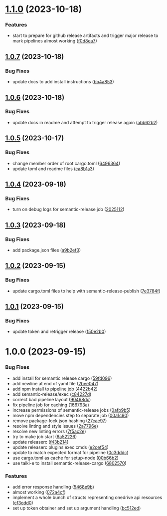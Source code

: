 # [1.1.0](https://github.com/PromH/codr/compare/1.0.7...1.1.0) (2023-10-18)


### Features

* start to prepare for github release artifacts and trigger major release to mark pipelines almost working ([f0d8ea7](https://github.com/PromH/codr/commit/f0d8ea76057dd9c4f4eb2b8cd6adf29bc48d7b53))

## [1.0.7](https://github.com/PromH/codr/compare/1.0.6...1.0.7) (2023-10-18)


### Bug Fixes

* update docs to add install instructions ([bb4a853](https://github.com/PromH/codr/commit/bb4a853ec02a989106865d12f07fbcbadbb16947))

## [1.0.6](https://github.com/PromH/codr/compare/1.0.5...1.0.6) (2023-10-18)


### Bug Fixes

* update docs in readme and attempt to trigger release again ([abb62b2](https://github.com/PromH/codr/commit/abb62b2d7ac40139e302e92f28e52c5495f85bb4))

## [1.0.5](https://github.com/PromH/codr/compare/1.0.4...1.0.5) (2023-10-17)


### Bug Fixes

* change member order of root cargo.toml ([6496364](https://github.com/PromH/codr/commit/6496364c0a06e55d0eb0e62fe2385bf61ff3dcb4))
* update toml and readme files ([ca8b1a3](https://github.com/PromH/codr/commit/ca8b1a33f11eb93f84f744fe45ca5c1a7f308056))

## [1.0.4](https://github.com/PromH/codr/compare/1.0.3...1.0.4) (2023-09-18)


### Bug Fixes

* turn on debug logs for semantic-release job ([2025112](https://github.com/PromH/codr/commit/2025112cbcd372b6e8d08b8136b8bac8ac662dee))

## [1.0.3](https://github.com/PromH/codr/compare/1.0.2...1.0.3) (2023-09-18)


### Bug Fixes

* add package.json files ([a9b2ef3](https://github.com/PromH/codr/commit/a9b2ef37a2a296daff97921f7712225f6e98f4a9))

## [1.0.2](https://github.com/PromH/codr/compare/1.0.1...1.0.2) (2023-09-15)


### Bug Fixes

* update cargo.toml files to help with semantic-release-publish ([7e3784f](https://github.com/PromH/codr/commit/7e3784fb5e42b0748393b84b4e83ff23634a7f9b))

## [1.0.1](https://github.com/PromH/codr/compare/1.0.0...1.0.1) (2023-09-15)


### Bug Fixes

* update token and retrigger release ([f50e2b0](https://github.com/PromH/codr/commit/f50e2b0659f1343c0d3d6a253f6021f602abf51c))

# 1.0.0 (2023-09-15)


### Bug Fixes

* add install for semantic release cargo ([59fd096](https://github.com/PromH/codr/commit/59fd096741a9997649dbbdb3fe60c1c2eea79e1e))
* add newline at end of yaml file ([2bee047](https://github.com/PromH/codr/commit/2bee047019d43f2179e0d4d85ca101aed5cbd62f))
* add npm install to pipeline job ([4422b42](https://github.com/PromH/codr/commit/4422b42cc03956821970b8a001f830f1dc809a94))
* add semantic-release/exec ([c84227d](https://github.com/PromH/codr/commit/c84227dc21ed807181d677f07e89ce8639745c24))
* correct bad pipeline layout ([90468dc](https://github.com/PromH/codr/commit/90468dc34821ad0e348010f18e0b4233f5d78cd4))
* fix pipeline job for caching ([166793a](https://github.com/PromH/codr/commit/166793a57dea3711982a1dc4c699f68e79b5fd08))
* increase permissions of semantic-release jobs ([0afb9b5](https://github.com/PromH/codr/commit/0afb9b57dd742054063bca2ef2e5fdc7609f6e9c))
* move npm dependencies step to separate job ([00a1c90](https://github.com/PromH/codr/commit/00a1c90a5b119e6b42d1ca0af97fced509611c88))
* remove package-lock.json hashing ([27cae97](https://github.com/PromH/codr/commit/27cae978a8e4d84bd8109cef0d63df7a668e72d0))
* resolve linting and style issues ([2a7796e](https://github.com/PromH/codr/commit/2a7796e3b6ad617d1c96e06724f3f470bb276051))
* resolve new linting errors ([7f5ac2e](https://github.com/PromH/codr/commit/7f5ac2efb20d33b3b7d11def0a53b0b591bec8f3))
* try to make job start ([6a52226](https://github.com/PromH/codr/commit/6a52226d6ed7d2c5d5ce3138a18bed8c4da0c31f))
* update releaserc ([f43b214](https://github.com/PromH/codr/commit/f43b214f28a73e27d8f5d7cb3246c6ce86ac9644))
* update releaserc plugins exec cmds ([e2cef54](https://github.com/PromH/codr/commit/e2cef5454167b465f4e8fa9551a1dbe2bfb77f6f))
* update to match expected format for pipeline ([0c3dddc](https://github.com/PromH/codr/commit/0c3dddcbb382daef37ea680e8a3bac3e79519390))
* use cargo.toml as cache for setup-node ([00b66b2](https://github.com/PromH/codr/commit/00b66b21d07141a077d593d99bd453e6eadf02db))
* use taiki-e to install semantic-release-cargo ([6802570](https://github.com/PromH/codr/commit/6802570d172de0a85919944f66dc51a06451ceda))


### Features

* add error response handling ([5468e9b](https://github.com/PromH/codr/commit/5468e9b1f9204e1e07bbb0afe04be5862e68be07))
* almost working ([072a4cf](https://github.com/PromH/codr/commit/072a4cf2d5f15d246e46789826aab4d9d941e0d5))
* implement a whole bunch of structs representing onedrive api resources ([cf3cdd0](https://github.com/PromH/codr/commit/cf3cdd0635bc249f650cf4b2227abf2e7b47a2ab))
* set up token obtainer and set up argument handling ([bc512ed](https://github.com/PromH/codr/commit/bc512ed7548829112267429a114db2191c9ffabd))
